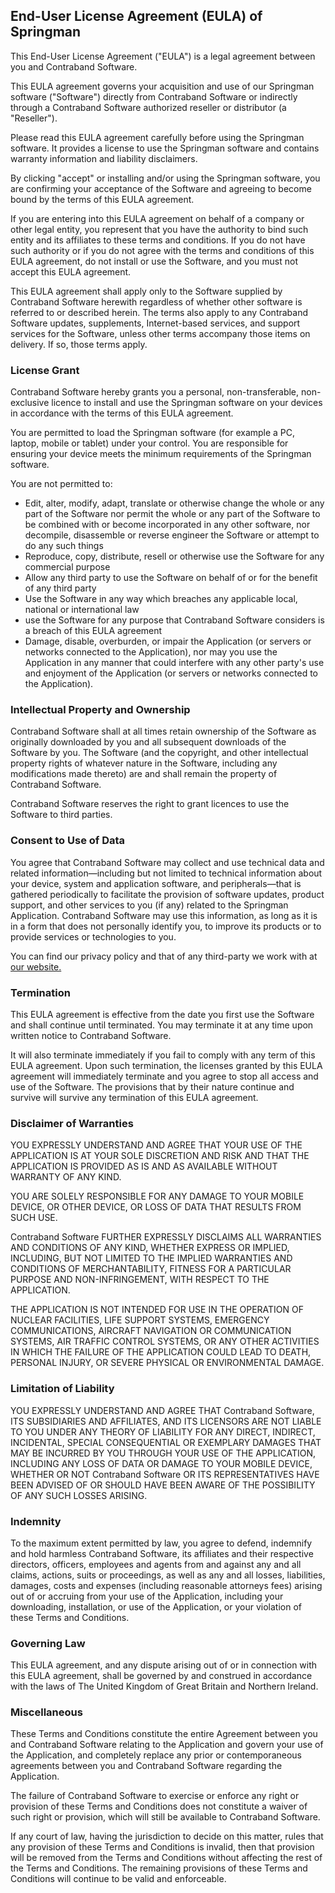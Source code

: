 End-User License Agreement (EULA) of Springman
----------------------------------------------

This End-User License Agreement ("EULA") is a legal agreement between you and Contraband Software.

This EULA agreement governs your acquisition and use of our Springman software ("Software") directly from Contraband Software or indirectly through a Contraband Software authorized reseller or distributor (a "Reseller").

Please read this EULA agreement carefully before using the Springman software. It provides a license to use the Springman software and contains warranty information and liability disclaimers.

By clicking "accept" or installing and/or using the Springman software, you are confirming your acceptance of the Software and agreeing to become bound by the terms of this EULA agreement.

If you are entering into this EULA agreement on behalf of a company or other legal entity, you represent that you have the authority to bind such entity and its affiliates to these terms and conditions. If you do not have such authority or if you do not agree with the terms and conditions of this EULA agreement, do not install or use the Software, and you must not accept this EULA agreement.

This EULA agreement shall apply only to the Software supplied by Contraband Software herewith regardless of whether other software is referred to or described herein. The terms also apply to any Contraband Software updates, supplements, Internet-based services, and support services for the Software, unless other terms accompany those items on delivery. If so, those terms apply.

### License Grant

Contraband Software hereby grants you a personal, non-transferable, non-exclusive licence to install and use the Springman software on your devices in accordance with the terms of this EULA agreement.

You are permitted to load the Springman software (for example a PC, laptop, mobile or tablet) under your control. You are responsible for ensuring your device meets the minimum requirements of the Springman software.

You are not permitted to:

*   Edit, alter, modify, adapt, translate or otherwise change the whole or any part of the Software nor permit the whole or any part of the Software to be combined with or become incorporated in any other software, nor decompile, disassemble or reverse engineer the Software or attempt to do any such things
*   Reproduce, copy, distribute, resell or otherwise use the Software for any commercial purpose
*   Allow any third party to use the Software on behalf of or for the benefit of any third party
*   Use the Software in any way which breaches any applicable local, national or international law
*   use the Software for any purpose that Contraband Software considers is a breach of this EULA agreement
*   Damage, disable, overburden, or impair the Application (or servers or networks connected to the Application), nor may you use the Application in any manner that could interfere with any other party's use and enjoyment of the Application (or servers or networks connected to the Application).

### Intellectual Property and Ownership

Contraband Software shall at all times retain ownership of the Software as originally downloaded by you and all subsequent downloads of the Software by you. The Software (and the copyright, and other intellectual property rights of whatever nature in the Software, including any modifications made thereto) are and shall remain the property of Contraband Software.

Contraband Software reserves the right to grant licences to use the Software to third parties.

### Consent to Use of Data

You agree that Contraband Software may collect and use technical data and related information—including but not limited to technical information about your device, system and application software, and peripherals—that is gathered periodically to facilitate the provision of software updates, product support, and other services to you (if any) related to the Springman Application. Contraband Software may use this information, as long as it is in a form that does not personally identify you, to improve its products or to provide services or technologies to you.

You can find our privacy policy and that of any third-party we work with at [our website.](https://contraband.software/privacy-policy)

### Termination

This EULA agreement is effective from the date you first use the Software and shall continue until terminated. You may terminate it at any time upon written notice to Contraband Software.

It will also terminate immediately if you fail to comply with any term of this EULA agreement. Upon such termination, the licenses granted by this EULA agreement will immediately terminate and you agree to stop all access and use of the Software. The provisions that by their nature continue and survive will survive any termination of this EULA agreement.

### Disclaimer of Warranties

YOU EXPRESSLY UNDERSTAND AND AGREE THAT YOUR USE OF THE APPLICATION IS AT YOUR SOLE DISCRETION AND RISK AND THAT THE APPLICATION IS PROVIDED AS IS AND AS AVAILABLE WITHOUT WARRANTY OF ANY KIND.

YOU ARE SOLELY RESPONSIBLE FOR ANY DAMAGE TO YOUR MOBILE DEVICE, OR OTHER DEVICE, OR LOSS OF DATA THAT RESULTS FROM SUCH USE.

Contraband Software FURTHER EXPRESSLY DISCLAIMS ALL WARRANTIES AND CONDITIONS OF ANY KIND, WHETHER EXPRESS OR IMPLIED, INCLUDING, BUT NOT LIMITED TO THE IMPLIED WARRANTIES AND CONDITIONS OF MERCHANTABILITY, FITNESS FOR A PARTICULAR PURPOSE AND NON-INFRINGEMENT, WITH RESPECT TO THE APPLICATION.

THE APPLICATION IS NOT INTENDED FOR USE IN THE OPERATION OF NUCLEAR FACILITIES, LIFE SUPPORT SYSTEMS, EMERGENCY COMMUNICATIONS, AIRCRAFT NAVIGATION OR COMMUNICATION SYSTEMS, AIR TRAFFIC CONTROL SYSTEMS, OR ANY OTHER ACTIVITIES IN WHICH THE FAILURE OF THE APPLICATION COULD LEAD TO DEATH, PERSONAL INJURY, OR SEVERE PHYSICAL OR ENVIRONMENTAL DAMAGE.

### Limitation of Liability

YOU EXPRESSLY UNDERSTAND AND AGREE THAT Contraband Software, ITS SUBSIDIARIES AND AFFILIATES, AND ITS LICENSORS ARE NOT LIABLE TO YOU UNDER ANY THEORY OF LIABILITY FOR ANY DIRECT, INDIRECT, INCIDENTAL, SPECIAL CONSEQUENTIAL OR EXEMPLARY DAMAGES THAT MAY BE INCURRED BY YOU THROUGH YOUR USE OF THE APPLICATION, INCLUDING ANY LOSS OF DATA OR DAMAGE TO YOUR MOBILE DEVICE, WHETHER OR NOT Contraband Software OR ITS REPRESENTATIVES HAVE BEEN ADVISED OF OR SHOULD HAVE BEEN AWARE OF THE POSSIBILITY OF ANY SUCH LOSSES ARISING.

### Indemnity

To the maximum extent permitted by law, you agree to defend, indemnify and hold harmless Contraband Software, its affiliates and their respective directors, officers, employees and agents from and against any and all claims, actions, suits or proceedings, as well as any and all losses, liabilities, damages, costs and expenses (including reasonable attorneys fees) arising out of or accruing from your use of the Application, including your downloading, installation, or use of the Application, or your violation of these Terms and Conditions.

### Governing Law

This EULA agreement, and any dispute arising out of or in connection with this EULA agreement, shall be governed by and construed in accordance with the laws of The United Kingdom of Great Britain and Northern Ireland.

### Miscellaneous

These Terms and Conditions constitute the entire Agreement between you and Contraband Software relating to the Application and govern your use of the Application, and completely replace any prior or contemporaneous agreements between you and Contraband Software regarding the Application.

The failure of Contraband Software to exercise or enforce any right or provision of these Terms and Conditions does not constitute a waiver of such right or provision, which will still be available to Contraband Software.

If any court of law, having the jurisdiction to decide on this matter, rules that any provision of these Terms and Conditions is invalid, then that provision will be removed from the Terms and Conditions without affecting the rest of the Terms and Conditions. The remaining provisions of these Terms and Conditions will continue to be valid and enforceable.